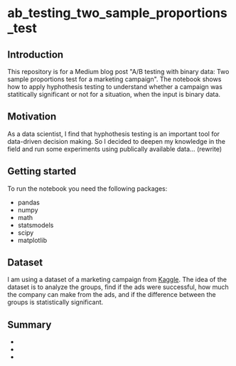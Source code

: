 # ab_testing_two_sample_proportions_test

## Introduction
This repository is for a Medium blog post "A/B testing with binary data: Two sample proportions test for a marketing campaign". The notebook shows how to apply hyphothesis testing to understand whether a campaign was statitically significant or not for a situation, when the input is binary data.

## Motivation
As a data scientist, I find that hyphothesis testing is an important tool for data-driven decision making. So I decided to deepen my knowledge in the field and run some experiments using publically available data... (rewrite)

## Getting started
To run the notebook you need the following packages:
* pandas
* numpy
* math
* statsmodels
* scipy
* matplotlib

## Dataset 
I am using a dataset of a marketing campaign from [Kaggle](https://www.kaggle.com/faviovaz/marketing-ab-testing).
The idea of the dataset is to analyze the groups, find if the ads were successful, how much the company can make from the ads, and if the difference between the groups is statistically significant.

## Summary
* 
*
*
